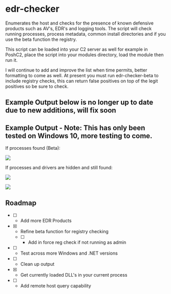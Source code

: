 # edr-checker
Enumerates the host and checks for the presence of known defensive products such as AV's, EDR's and logging tools. The script will check running processes, process metadata, common install directories and if you use the beta function the registry.

This script can be loaded into your C2 server as well for example in PoshC2, place the script into your modules directory, load the module then run it.

I will continue to add and improve the list when time permits, better formatting to come as well. At present you must run edr-checker-beta to include registry checks, this can return false positives on top of the legit positives so be sure to check.

## Example Output below is no longer up to date due to new additions, will fix soon
## Example Output - Note: This has only been tested on Windows 10, more testing to come.

If processes found (Beta):

![](https://raw.githubusercontent.com/PwnDexter/edr-checker/master/Images/edr-beta-exch-adm.png)

If processes and drivers are hidden and still found:

![](https://raw.githubusercontent.com/PwnDexter/edr-checker/master/Images/hidden-edr-check-adm.png)

![](https://raw.githubusercontent.com/PwnDexter/edr-checker/master/Images/hidden-edr-check-adm-bonus.png)

## Roadmap
- [ ] - Add more EDR Products
- [x] - Refine beta function for registry checking
  - [ ] - Add in force reg check if not running as admin
- [ ] - Test across more Windows and .NET versions
- [ ] - Clean up output
- [x] - Get currently loaded DLL's in your current process
- [ ] - Add remote host query capability
